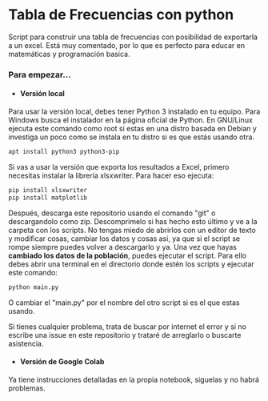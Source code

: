 # Tabla de Frecuencias con python
 Script para construir una tabla de frecuencias con posibilidad de exportarla a un excel. Está muy comentado, por lo que es perfecto para educar en matemáticas y programación basica.

### Para empezar...
- #### Versión local
Para usar la versión local, debes tener Python 3 instalado en tu equipo. Para Windows busca el instalador en la página oficial de Python. En GNU/Linux ejecuta este comando como root si estas en una distro basada en Debian y investiga un poco como se instala en tu distro si es que estás usando otra.
```bash
apt install python3 python3-pip
```

Si vas a usar la versión que exporta los resultados a Excel, primero necesitas instalar la librería xlsxwriter. Para hacer eso ejecuta:
```bash
pip install xlsxwriter
pip install matplotlib
```
Después, descarga este repositorio usando el comando "git" o descargandolo como zip. Descomprimelo si has hecho esto último y ve a la carpeta con los scripts.
No tengas miedo de abrirlos con un editor de texto y modificar cosas, cambiar los datos y cosas asi, ya que si el script se rompe siempre puedes volver a descargarlo y ya.
Una vez que hayas **cambiado los datos de la población**, puedes ejecutar el script. Para ello debes abrir una terminal en el directorio donde estén los scripts y ejecutar este comando:
```bash
python main.py
```
O cambiar el "main.py" por el nombre del otro script si es el que estas usando.

Si tienes cualquier problema, trata de buscar por internet el error y si no escribe una issue en este repositorio y trataré de arreglarlo o buscarte asistencia. 
- #### Versión de Google Colab
Ya tiene instrucciones detalladas en la propia notebook, siguelas y no habrá problemas.
